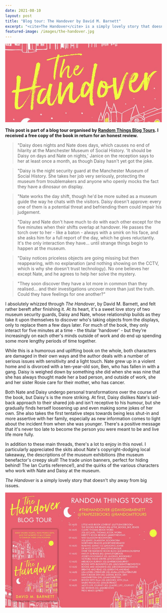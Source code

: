 ```yaml
---
date: 2021-08-10
layout: post
title: "Blog tour: The Handover by David M. Barnett"
excerpt: "<cite>The Handover</cite> is a simply lovely story that doesn't shy away from big issues."
featured-image: /images/the-handover.jpg
---
```


![The Handover](/images/the-handover.jpg)

**This post is part of a blog tour organised by [Random Things Blog Tours](http://randomthingsthroughmyletterbox.blogspot.com/p/services-to-publishers-authors-blog.html). I received a free copy of the book in return for an honest review.**

> "Daisy does nights and Nate does days, which causes no end of hilarity at the Manchester Museum of Social History. 'It should be Daisy on days and Nate on nights,' Janice on the reception says to her at least once a month, as though Daisy hasn't yet got the joke.

> "Daisy is the night security guard at the Manchester Museum of Social History. She takes her job very seriously, protecting the museum from troublemakers and anyone who openly mocks the fact they have a dinosaur on display.

> "Nate works the day shift, though he'd be more suited as a museum guide the way he chats with the visitors. Daisy doesn't approve: every one of them is a potential threat and befriending them could impair his judgement.

> "Daisy and Nate don't have much to do with each other except for the five minutes when their shifts overlap at handover. He passes the torch over to her - like a baton - always with a smirk on his face, and she asks him for a full report of the day, which he gives reluctantly. It's the only interaction they have... until strange things begin to happen at the museum.

> "Daisy notices priceless objects are going missing but then reappearing, with no explanation (and nothing showing on the CCTV, which is why she doesn't trust technology). No one believes her except Nate, and he agrees to help her solve the mystery.

> "They soon discover they have a lot more in common than they realised... and their investigations uncover more than just the truth. Could they have feelings for one another?"

I absolutely whizzed through <cite>The Handover</cite>, by David M. Barnett, and felt rather bereft after finishing it. At its heart, it's a sweet love story of two museum security guards, Daisy and Nate, whose relationship builds as they take it upon themselves to discover who's taking objects from the displays, only to replace them a few days later. For much of the book, they only interact for five minutes at a time - the titular 'handover' - but they're increasingly on each other's minds outside of work and do end up spending some more lengthy periods of time together.

While this is a humorous and uplifting book on the whole, both characters are damaged in their own ways and the author deals with a number of serious issues with sensitivity and a light touch. Nate grew up in a violent home and is divorced with a ten-year-old son, Ben, who has fallen in with a gang. Daisy is weighed down by something she did when she was nine that she has always thought made her a bad person, and outside of work, she and her sister Rosie care for their mother, who has cancer.

Both Nate and Daisy undergo personal transformations over the course of the book, but Daisy's is the more striking. At first, Daisy dislikes Nate's laid-back approach to their shared job and isn't receptive to his humour, but she gradually finds herself loosening up and even making some jokes of her own. She also takes the first tentative steps towards being less shut-in and more assertive with her family, especially as new information comes to light about the incident from when she was younger. There's a positive message that it's never too late to become the person you were meant to be and live life more fully.

In addition to these main threads, there's a lot to enjoy in this novel. I particularly appreciated the skits about Nate's copyright-dodging local takeaway, the descriptions of the museum exhibitions (the museum benefactor's creepy skull! The trade union banners, perfect for hiding behind! The Ian Curtis reference!), and the quirks of the various characters who work with Nate and Daisy at the museum.

<cite>The Handover</cite> is a simply lovely story that doesn't shy away from big issues.

![The Handover blog tour banner](/images/the-handover-banner.jpg)
